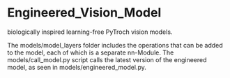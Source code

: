 # Engineered_Vision_Model
biologically inspired learning-free PyTroch vision models. 

The models/model_layers folder includes the operations that can be added to the model, each of which is a separate nn-Module. The models/call_model.py script calls the latest version of the engineered model, as seen in models/engineered_model.py.
 
